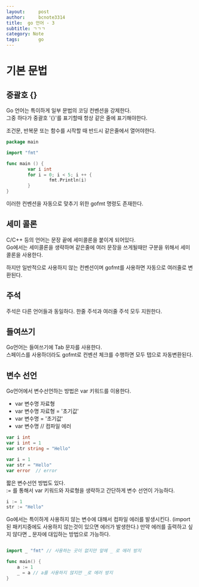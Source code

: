 ```yaml
---
layout:     post
author:     bcnote3314
title: 	go 언어 - 3
subtitle: ㄱㄱㄱ
category: Note
tags: 		go
---
```


# 기본 문법

## 중괄호 {}
Go 언어는 특이하게 일부 문법의 코딩 컨벤션을 강제한다.  
그중 하다가 중괄호 '{}'를 표기할때 항상 같은 줄에 표기해야한다.  

조건문, 반복문 또는 함수를 시작할 때 반드시 같은줄에서 열어야한다.

```go
package main

import "fmt"

func main () {
        var i int
        for i = 0; i < 5; i ++ {
                fmt.Println(i)
        }
}

```

이러한 컨벤션을 자동으로 맞추기 위한 gofmt 명령도 존재한다.  

## 세미 콜론

C/C++ 등의 언어는 문장 끝에 세미콜론을 붙이게 되어있다.  
Go에서는 세미콜론을 생략하며 같은줄에 여러 문장을 쓰게될때만 구분을 위해서 세미콜론을 사용한다.

하지만 일반적으로 사용하지 않는 컨벤션이며 gofmt를 사용하면 자동으로 여러줄로 변환된다. 
 

## 주석

주석은 다른 언어들과 동일하다. 한줄 주석과 여러줄 주석 모두 지원한다.


## 들여쓰기

Go언어는 들여쓰기에 Tab 문자를 사용한다.  
스페이스를 사용하더라도 gofmt로 컨벤션 체크를 수행하면 모두 탭으로 자동변환된다.

## 변수 선언

Go언어에서 변수선언하는 방법은 var 키워드를 이용한다.

* var 변수명 자료형
* var 변수명 자료형 = '초기값'
* var 변수명 = '초기값'
* var 변수명 // 컴파일 에러

```go
var i int
var i int = 1
var str string = "Hello"

var i = 1
var str = "Hello"
var error  // error
```

짧은 변수선언 방법도 있다.  
:= 를 통해서 var 키워드와 자료형을 생략하고 간단하게 변수 선언이 가능하다.

```go
i := 1
str := "Hello"
```

Go에서는 특이하게 사용하지 않는 변수에 대해서 컴파일 에러를 발생시킨다. (import 된 패키지중에도 사용하지 않는것이 있으면 에러가 발생한다.)
만약 에러를 출력하고 싶지 않다면 _ 문자에 대입하는 방법으로 가능하다.  


```go

import _ "fmt" // 사용하는 곳이 없지만 앞에 _ 로 에러 방지

func main() {
	a := 1	
	_ = a // a를 사용하지 않지만 _로 에러 방지
}
```
